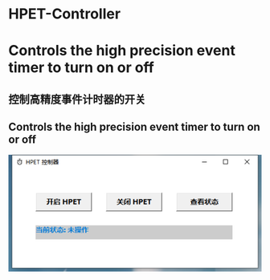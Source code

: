 # HPET-Controller
Controls the high precision event timer to turn on or off
=======
## 控制高精度事件计时器的开关  
## Controls the high precision event timer to turn on or off

![demo](demo_pic/picture.png)
